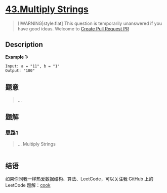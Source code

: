 # [43.Multiply Strings][title]

> [!WARNING|style:flat]
> This question is temporarily unanswered if you have good ideas. Welcome to [Create Pull Request PR](https://github.com/tigbox/cook)

## Description

**Example 1:**

```
Input: a = "11", b = "1"
Output: "100"
```

## 题意
> ...

## 题解

### 思路1
> ...
Multiply Strings
```go
```


## 结语

如果你同我一样热爱数据结构、算法、LeetCode，可以关注我 GitHub 上的 LeetCode 题解：[cook][me]

[title]: https://leetcode.com/problems/multiply-strings/
[me]: https://github.com/tigbox/cook
